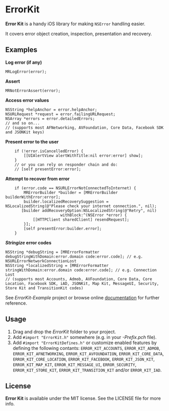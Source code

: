 ErrorKit
========

**Error Kit** is a handy iOS library for making `NSError` handling easier.

It covers error object creation, inspection, presentation and recovery.

Examples
--------

**Log error (if any)**

    MRLogError(error);

**Assert**

    MRNotErrorAssert(error);
    
**Access error values**

	NSString *helpAnchor = error.helpAnchor;
    NSURLRequest *request = error.failingURLRequest;
    NSArray *errors = error.detailedErrors;
    // and so on...
    // (supports most AFNetworking, AVFoundation, Core Data, Facebook SDK and JSONKit keys)

**Present error to the user**

        if (!error.isCancelledError) {
	        [[UIAlertView alertWithTitle:nil error:error] show];
	    }
        // or you can rely on responder chain and do:
        // [self presentError:error];

**Attempt to recover from error**

        if (error.code == NSURLErrorNotConnectedToInternet) {
	        MRErrorBuilder *builder = [MRErrorBuilder builderWithError:error];
	        builder.localizedRecoverySuggestion = NSLocalizedString(@"Please check your internet connection.", nil);
	       [builder addRecoveryOption:NSLocalizedString(@"Retry", nil)
	                        withBlock:^(NSError *error) {
                [[HTTPClient sharedClient] resendRequest];
            }];
	        [self presentError:builder.error];
	    }

***Stringize* error codes**

    NSString *debugString = [MRErrorFormatter debugStringWithDomain:error.domain code:error.code]; // e.g. NSURLErrorNetworkConnectionLost
    NSString *localizedString = [MRErrorFormatter stringWithDomain:error.domain code:error.code]; // e.g. Connection Lost
    // (supports most Accounts, Admob, AVFoundation, Core Data, Core Location, Facebook SDK, iAD, JSONKit, Map Kit, MessageUI, Security, Store Kit and TransitionKit codes)

See *ErrorKit-Example* project or browse online [documentation](http://hectr.github.com/ErrorKit/) for further reference.

Usage
-----

1. Drag and drop the *ErrorKit* folder to your project.
2. Add `#import "ErrorKit.h"` somewhere (e.g. in your *-Prefix.pch* file).
3. Add `#import "ErrorKitDefines.h"` or customize enabled features by defining the following contants:
`ERROR_KIT_ACCOUNTS`, `ERROR_KIT_ADMOB`, `ERROR_KIT_AFNETWORKING`, `ERROR_KIT_AVFOUNDATION`, `ERROR_KIT_CORE_DATA`, `ERROR_KIT_CORE_LOCATION`, `ERROR_KIT_FACEBOOK`, `ERROR_KIT_JSON_KIT`, `ERROR_KIT_MAP_KIT`, `ERROR_KIT_MESSAGE_UI`, `ERROR_SECURITY`, `ERROR_KIT_STORE_KIT`, `ERROR_KIT_TRANSITION_KIT` and/or `ERROR_KIT_IAD`.

License
-------

**Error Kit** is available under the MIT license. See the LICENSE file for more info.
